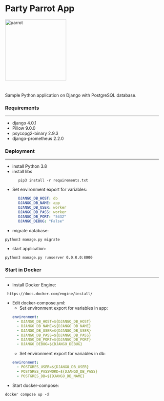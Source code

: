 <h1>Party Parrot App</h1>

<img src='media/images/party-parrot.gif' alt='parrot' height="200" width="200">
<br>
<br>
<h3></h3>

Sample Python application on Django with PostgreSQL database.

<h3>Requirements</h3>

____


- django 4.0.1
- Pillow 9.0.0
- psycopg2-binary 2.9.3
- django-prometheus 2.2.0

<h3>Deployment</h3>

____



- install Python 3.8
- install libs 
```shell
      pip3 install -r requirements.txt
```

* Set environment export for variables:
```yaml
      DJANGO_DB_HOST: db
      DJANGO_DB_NAME: app
      DJANGO_DB_USER: worker
      DJANGO_DB_PASS: worker
      DJANGO_DB_PORT: "5432"
      DJANGO_DEBUG: "False"
```


* migrate database:
```shell
python3 manage.py migrate
```

* start application:
```shell
python3 manage.py runserver 0.0.0.0:8000
```

<h3>Start in Docker</h3>

----

* Install Docker Engine:
``` 
 https://docs.docker.com/engine/install/
```
* Edit docker-compose.yml:
  * Set environment export for variables in app:
   ```yml
   environment:
     - DJANGO_DB_HOST=${DJANGO_DB_HOST}
     - DJANGO_DB_NAME=${DJANGO_DB_NAME}
     - DJANGO_DB_USER=${DJANGO_DB_USER}
     - DJANGO_DB_PASS=${DJANGO_DB_PASS}
     - DJANGO_DB_PORT=${DJANGO_DB_PORT}
     - DJANGO_DEBUG=${DJANGO_DEBUG}
   ```
  * Set environment export for variables in db:
  ```yml
  environment:
    - POSTGRES_USER=${DJANGO_DB_USER}
    - POSTGRES_PASSWORD=${DJANGO_DB_PASS}
    - POSTGRES_DB=${DJANGO_DB_NAME}
  ```
* Start docker-compose:
```shell
docker compose up -d
```